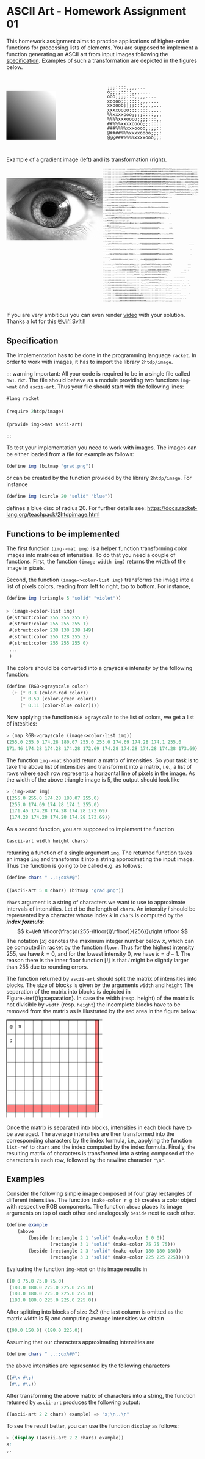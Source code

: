 # ASCII Art - Homework Assignment 01


This homework assignment aims to practice applications of higher-order functions for processing
lists of elements.  You are supposed to implement a function generating an ASCII art from input
images following the [specification](#specification).  Examples of such a
transformation are depicted in the figures below.


<div style="display: flex;">
<div style="width: 51%; border: 0px solid black; padding: 20px 0;">
<img src="/img/grad.png" style="width: 50%; padding: 20px 0; margin-left: auto; margin-right: auto;" />
</div>

<div style="width: 35%; border: 0px solid black; line-height: 1px">

<div class="language-">
<pre class="vp-code" style="background: var(--vp-c-bg)">
<code style="line-height: 1">
<span class="line"><span> ;;;::::,,,,...       </span></span>
<span class="line"><span> o;;;;::::,,,....     </span></span>
<span class="line"><span> ooo;;;;:::,,,,....   </span></span>
<span class="line"><span> xoooo;;;::::,,,....  </span></span>
<span class="line"><span> xxoooo;;;;:::,,,,... </span></span>
<span class="line"><span> xxxxoooo;;;::::,,,,. </span></span>
<span class="line"><span> %%xxxxooo;;;;::::,,, </span></span>
<span class="line"><span> %%%%xxxoooo;;;;:::,, </span></span>
<span class="line"><span> ##%%%xxxxoooo;;;:::: </span></span>
<span class="line"><span> ###%%%%xxxoooo;;;;:: </span></span>
<span class="line"><span> @####%%%xxxxoooo;;;: </span></span>
<span class="line"><span> @@@###%%%%xxxxooo;;; </span></span>
</code>
</pre>
</div>

</div>
</div>
Example of a gradient image (left) and its transformation (right).


<div style="display: flex;">

<div style="width: 51%; border: 0px solid black; padding: 20px 0;">
<img src="/img/oko.png" style="padding: 20px 0; margin-left: auto; margin-right: auto;" />
</div>

<div class="language-" style="overflow-x: initial; width: 50%">
<pre class="vp-code" style="font-size: 0.4em; overflow-x: initial; background: var(--vp-c-bg)">
<code style="line-height: 1">
<span class="line"><span>::::::;;;;;;;;;;;;;;;;;oooooooxxxxx%%%%%%%%%%############%%%%%%%xxxxxxxxxxooooo;;;;;;:::::,,,,,,. </span></span>
<span class="line"><span>::::;;;;;;;;;;;;;;;;;oooooooxxx%%%%###############%%###%%%%%%%%#%%%%%%xxxxxxoooooo;;;;;:::,,,,,,. </span></span>
<span class="line"><span>::;;;;;;;;;;;;;;;;;;oooooxxx%%######%%%%#######%%%%%%%xxxx%x%%%%%%%%%%%%%xxxxxxooooo;;;;::::,,,,, </span></span>
<span class="line"><span>:;;;;;;;;;;;;;;;;;ooooxxx%%%#######%%%###############%%%%%%xoxooooxxxxx%%%%%xxxxxoooooo;;::::,,,, </span></span>
<span class="line"><span>;;;;;;;;;;;;;;;;;oooxx%%%##################################%xxxxxo;:::;oxxxxx%%%xxxxxooo;;;;::::, </span></span>
<span class="line"><span>;;;;;;;;;;;;;;;ooox%%%###################################%%%%%xxxoxoooxo;::;ooxx%%xxxxoooo;;;:::: </span></span>
<span class="line"><span>;;;;;;;;;;;;;ooox%%%%%%###################%###############%#%xxxxxxoxooo:;;:,,,;oxx%%xxxoooo;;;:: </span></span>
<span class="line"><span>;;;;;;;;;;;ooox%%%%%%%%###%%####%%%%%%%%%%%###%%%%%%%%%%%%##%%%%%%xoooooxooo;;;;o;ooxxxxxooooo;;: </span></span>
<span class="line"><span>;;;;;;;;;;oox%%%%%%%%%%##%%%%%%%x%%%%############%%%%xxoooxx%%%%%xxxxx%xxxxxxxo::,.,:;xxxxxooo;;; </span></span>
<span class="line"><span>;;;;;;;;ooox%%xx%%%%%%%%%%%%xxxx%%###%#############%%%%xo;;;;;ooxx%%xxx%x%xxoooo;:,,:;oxxxxoooo;; </span></span>
<span class="line"><span>;;;;;;;ooxxxxxxxxxx%%%%%%xxxxx%###%%%%%%%%%%%%%######%%%xo;:,,,,::;ox%%xxxxxxxxooo;:,,,:;oxxooo;; </span></span>
<span class="line"><span>;;;;;;ooooxxxxxxx%%%%%%xxxxxx%##%%%%%%xxx%xx%x%%%%%%%%%#%xo;,... .,,;oxxxxxxooo;ooxo;oo;;ooooo;;: </span></span>
<span class="line"><span>::::;;;;ooooxxxx%%%%%xxxxxx%###%%xxxx%xooxxxxxx%xxx%%%%%%%%x;.      .,,;oxxxxxxxoo;;;xooooo;;;;;; </span></span>
<span class="line"><span>::::::;;;ooxxox%%%%%xxxxox%##%xxxxxxxxxxxx%%x%%%xxxxxx%%%%xx::         ,:;oxxoxoxxxxox%xo:;;;;;;; </span></span>
<span class="line"><span>,,,,:::;;ooxx%%%%%%xxxxoox%#xxxxxxooxxx%#######%%%%%xoxx%%;,. .         .,:ooxooooo;::;;;;:::;::: </span></span>
<span class="line"><span>,,,,:::;ox%%#%%%%%xxxxoox%#%xooxxo;ox%%@@@@@@@@@#%%%%oox;.  .            ..,;ooooo;;;;::::::;::;: </span></span>
<span class="line"><span>.,,,::;o%%%%%%%%%xxxxxoox#%xo;oo;;ox%@@@@@@@@@@@@@#%%x::     ,,,           .,:;oo;;;;;;;;:,,,,,,, </span></span>
<span class="line"><span>..,,,;%%%%%%%%%%xxxxxooo%%xoo;xo;;x%@@@@@@@@@@@@@@@%x..,     :xo,           .,:;;;;::::::::::,,,, </span></span>
<span class="line"><span>...,:x%%%%%%%%%%xxxxooox%%xooooo;;x#@@@@@@@@@@@@@@@#x;.:;,:;;x%%;.            .,:;:::,,,,,,:::::: </span></span>
<span class="line"><span> ..,oo%%x%%%%%%%xxxxoooo%%xo;;;;:ox#@@@@@@@@@@@@@@@#%xxoxooxox%%o.             .,:,,,,,,,,,,,,,,, </span></span>
<span class="line"><span>   ,:;oxx%%%%%%xxxxooooox%%;::::,:o%@@@@@@@@@@@@@@@##xoxx%x%x%%%x.             .....  ........... </span></span>
<span class="line"><span>   .::;o:o%%%%%%xxxooo;ox%xo::::::o%@@@@@@@@@@@@@@#%%xooxxxxox%%o.              ..      ......... </span></span>
<span class="line"><span>   ..,:oo;x%%%%%xxxxooo;o%%o::,:,,;o%@@@@@@@@@@@@##%xxooxxxx%%%%:               ..        ....... </span></span>
<span class="line"><span>   ...,:ox%%%%%%%xxxxoo;oxxx:::;:,:ox%#@@@@@@@@@##%%oooxxxxx%%%x.              ...             .. </span></span>
<span class="line"><span>........,,:o%%%%%%%xxxoo;o%%o;,,;::;oox%%######%%xxoo;oxx%xx%%%,              ...                 </span></span>
<span class="line"><span>,...,.....,,:;oxxxxxxxxooox%%;;;:;::;;ooxxxxx%%xooooxoxxxxx%%%:              ....                 </span></span>
<span class="line"><span>::,,,,,,,,,,,:::;;oooxxoooox%%xo;::;:::;;;ooooooo;ooxoxx%%%%%:.            ....                   </span></span>
<span class="line"><span>:::::::::::,,::::;;:::;;oooox%%xo;:;;;;oo%oooooooox%ooxox%%x:.          ......                    </span></span>
<span class="line"><span>::;;;;;;;;;::::::::::::::::;;ox%xx::;;;xxxxxxxxxoooooxx%%x;,.         .......                     </span></span>
<span class="line"><span>::;;;;;;;;;;;;;;;;;;:::::::::::;oxxxooooxxxxxx%xxox%%%xx;,.       ..........                      </span></span>
<span class="line"><span>::;;;;ooooooooooo;;;;;;;::::::::::::;xx%%%%xox%x%%%%xo;:,......,,........ .  ..                   </span></span>
<span class="line"><span>,::;;o;ooooooooooooooo;;;;;:::::::::,,,,:;;oooooxoo;;:,,,,,,..,,,,,,,,,...,. .,                   </span></span>
<span class="line"><span>,:::;;;;oooooooooxxoooooo;;;;;;::::,,,::,,,,,,,,,,,,:,:::,:,:,,,,,,....  . ..  ,                  </span></span>
<span class="line"><span>,,:::;;;ooooxxxxooxxxxooooooo;;;;:::::::::,,,,,,:,,,,,:,,,,:,,,,:...,.   ....                     </span></span>
<span class="line"><span>,,,:::;;;;oooxxxxxxxxxxxooooooo;;;;;;;:::::,,:,,:::,::,,,::,::,,,,,.....     .                    </span></span>
<span class="line"><span>.,,:::;;;;;oooxxxxxxooxxxxxoooooo;;o;;;;:;;::::::::,:::::,::,,,::,,,.,..       .                  </span></span>
<span class="line"><span>..,,:::;;;;;oooooxxxooooxxxxxxooooooo;;;;;;;;;:;;;::::::::,,,,..,,..   ... ..                     </span></span>
<span class="line"><span>...,,:::::;;;;;ooooooooooooooxxooooooo;;;;;;;;;;;;;:::::::,,,,,,,........ . .                     </span></span>
<span class="line"><span>...,,,,:::;;;;;;ooooooooooooooooxxoooooo;;;;;;;;;::::::;:,,,,,,,,.......                          </span></span>
</code>
</pre>
</div>
</div>


If you are very ambitious you can even render [video](https://www.youtube.com/watch?v=S6gRl7DPJQg)
with your solution. Thanks a lot for this <u>@Jiří Svítil</u>!


## Specification

The implementation has to be done in the programming language `racket`. In order to work with
images, it has to import the library `2htdp/image`.

::: warning Important:
All your code is required to be in a single
file called `hw1.rkt`. The file should behave as a module providing two functions
`img->mat` and `ascii-art`. Thus your file should start with the following lines:


```scheme
#lang racket

(require 2htdp/image)

(provide img->mat ascii-art)
```
:::

To test your implementation you need to work with images. The images can be either loaded from a
file for example as follows:

```scheme
(define img (bitmap "grad.png"))
```

or can be created by the function provided by the library `2htdp/image`. For instance
```scheme
(define img (circle 20 "solid" "blue"))
```
defines a blue disc of radius 20. For further details see:
https://docs.racket-lang.org/teachpack/2htdpimage.html


## Functions to be implemented

The first function `(img->mat img)` is a helper function transforming color images into matrices of
intensities. To do that you need a couple of functions. First, the function `(image-width img)`
returns the width of the image in pixels.

Second, the function `(image->color-list img)` transforms the image into a list of pixels colors,
reading from left to right, top to bottom. For instance,
```scheme
(define img (triangle 5 "solid" "violet"))

> (image->color-list img)
(#(struct:color 255 255 255 0)
 #(struct:color 255 255 255 1)
 #(struct:color 238 130 238 149)
 #(struct:color 255 128 255 2)
 #(struct:color 255 255 255 0)
 ...
 )
```
The colors should be converted into a grayscale intensity by the following function:
```scheme
(define (RGB->grayscale color)
  (+ (* 0.3 (color-red color))
     (* 0.59 (color-green color))
     (* 0.11 (color-blue color))))
```
Now applying the function `RGB->grayscale` to the list of colors, we get a list of intesities:
```scheme
> (map RGB->grayscale (image->color-list img))
(255.0 255.0 174.28 180.07 255.0 255.0 174.69 174.28 174.1 255.0 
171.46 174.28 174.28 174.28 172.69 174.28 174.28 174.28 174.28 173.69)
```


The function `img->mat` should return a matrix of intensities. So your task is to take the above list of intensities and transform 
it into a matrix, i.e., a list of rows where each row represents a horizontal line of pixels in the image. As the width of the above triangle image is 5, the output should look like
```scheme
> (img->mat img)
((255.0 255.0 174.28 180.07 255.0) 
 (255.0 174.69 174.28 174.1 255.0) 
 (171.46 174.28 174.28 174.28 172.69) 
 (174.28 174.28 174.28 174.28 173.69))
```

As a second function, you are supposed to implement the function
```scheme
(ascii-art width height chars)
```
returning a function of a single argument `img`. The returned function takes an image
`img` and transforms it into a string approximating the input image. Thus the function is going
to be called e.g. as follows:
```scheme
(define chars " .,:;ox%#@")

((ascii-art 5 8 chars) (bitmap "grad.png"))
```
`chars` argument is a string of characters we want to use to approximate intervals of intensities.
Let $d$ be the length of `chars`.
An intensity $i$ should be represented by a character whose index $k$ in `chars` is computed by
the __*index formula*__:
$$
k=\left \lfloor{\frac{d(255-\lfloor{i}\rfloor)}{256}}\right \rfloor
$$
The notation $\lfloor{x}\rfloor$ denotes the maximum integer number below $x$, which can be computed
in racket by the function `floor`. Thus for the highest intensity $255$, we have $k=0$, and for
the lowest intensity $0$, we have $k=d-1$. The reason there is the inner floor function
$\lfloor{i}\rfloor$ is that $i$ might be slightly larger than $255$ due to rounding errors. 

The function returned by `ascii-art` should split the matrix of intensities into blocks. The size of
blocks is given by the arguments `width` and `height` The separation of the matrix into blocks is
depicted in Figure~\ref{fig:separation}. In case the width (resp. height) of the matrix is not
divisible by `width` (resp. `height`) the incomplete blocks have to be removed from the matrix as is
illustrated by the red area in the figure below:

<img src="/img/blocks.svg" style="width: 50%; margin-left: auto; margin-right: auto;" />

Once the matrix is separated into blocks, intensities in each block have to be averaged. The average
intensities are then transformed into the corresponding characters by the index formula,
i.e., applying the function `list-ref` to `chars` and the index computed by
the index formula. Finally, the resulting matrix of characters is transformed into a string composed
of the characters in each row, followed by the newline character `"\n"`.

## Examples

Consider the following simple image composed of four gray rectangles of different intensities. The
function `(make-color r g b)` creates a color object with respective RGB components. The function
`above` places its image arguments on top of each other and analogously `beside` next to each other.
```scheme
(define example 
    (above
        (beside (rectangle 2 1 "solid" (make-color 0 0 0))
                (rectangle 3 1 "solid" (make-color 75 75 75)))
        (beside (rectangle 2 3 "solid" (make-color 180 180 180))
                (rectangle 3 3 "solid" (make-color 225 225 225)))))
```
Evaluating the function `img->mat` on this image results in
```scheme
((0 0 75.0 75.0 75.0) 
 (180.0 180.0 225.0 225.0 225.0) 
 (180.0 180.0 225.0 225.0 225.0) 
 (180.0 180.0 225.0 225.0 225.0))
```
After splitting into blocks of size 2x2 (the last column is omitted as the matrix width is 5) 
and computing average intensities we obtain

```scheme
((90.0 150.0) (180.0 225.0))
```
Assuming that our characters approximating intensities are 
```scheme
(define chars " .,:;ox%#@")
```
the above intensities are represented by the following characters
```scheme
((#\x #\;) 
 (#\, #\.))
```
After transforming the above matrix of characters into a string, the function returned by
`ascii-art` produces the following output:
```scheme
((ascii-art 2 2 chars) example) => "x;\n,.\n"
```
To see the result better, you can use the function `display` as follows:
```scheme
> (display ((ascii-art 2 2 chars) example))
x;
,.    
```
